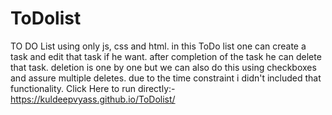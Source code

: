 # ToDolist
TO DO List using only js, css and html.
in this ToDo list one can create a task and edit that task if he want.
after completion of the task he can delete that task.
deletion is one by one but we can also do this using checkboxes and assure multiple deletes. due to the time constraint i didn't included that functionality.
Click Here to run directly:-
https://kuldeepvyass.github.io/ToDolist/

